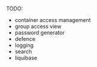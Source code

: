 TODO:
+ container access management
+ group access view
+ password generator
+ defence
+ logging
+ search
+ liquibase